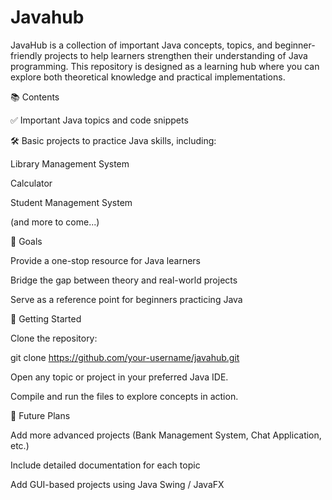 # Javahub
JavaHub is a collection of important Java concepts, topics, and beginner-friendly projects to help learners strengthen their understanding of Java programming. This repository is designed as a learning hub where you can explore both theoretical knowledge and practical implementations.

📚 Contents

✅ Important Java topics and code snippets

🛠️ Basic projects to practice Java skills, including:

Library Management System

Calculator

Student Management System

(and more to come...)

🎯 Goals

Provide a one-stop resource for Java learners

Bridge the gap between theory and real-world projects

Serve as a reference point for beginners practicing Java

🚀 Getting Started

Clone the repository:

git clone https://github.com/your-username/javahub.git


Open any topic or project in your preferred Java IDE.

Compile and run the files to explore concepts in action.

📌 Future Plans

Add more advanced projects (Bank Management System, Chat Application, etc.)

Include detailed documentation for each topic

Add GUI-based projects using Java Swing / JavaFX
